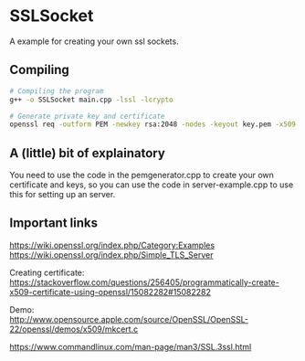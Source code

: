 # SSLSocket

A example for creating your own ssl sockets.

## Compiling
``` bash
# Compiling the program
g++ -o SSLSocket main.cpp -lssl -lcrypto

# Generate private key and certificate
openssl req -outform PEM -newkey rsa:2048 -nodes -keyout key.pem -x509 -days 365 -out cert.pem
```

## A (little) bit of explainatory
You need to use the code in the pemgenerator.cpp to create your own 
certificate and keys, so you can use the code in server-example.cpp to 
use this for setting up an server.


## Important links
https://wiki.openssl.org/index.php/Category:Examples  
https://wiki.openssl.org/index.php/Simple_TLS_Server  
  

Creating certificate:  
https://stackoverflow.com/questions/256405/programmatically-create-x509-certificate-using-openssl/15082282#15082282  

Demo:  
http://www.opensource.apple.com/source/OpenSSL/OpenSSL-22/openssl/demos/x509/mkcert.c


https://www.commandlinux.com/man-page/man3/SSL.3ssl.html  

